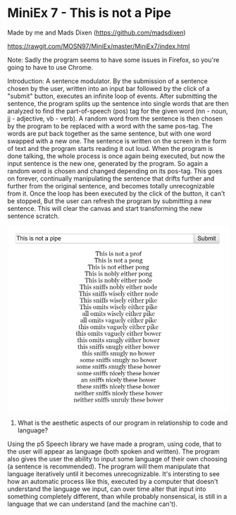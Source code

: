 # MiniEx 7 - This is not a Pipe

Made by me and Mads Dixen (https://github.com/madsdixen)

https://rawgit.com/MOSN97/MiniEx/master/MiniEx7/index.html

Note: Sadly the program seems to have some issues in Firefox, so you're going to have to use Chrome.

Introduction: A sentence modulator. By the submission of a sentence chosen by the user, written into an input bar followed by the click of a "submit" button, executes an infinite loop of events. After submitting the sentence, the program splits up the sentence into single words that are then analyzed to find the part-of-speech (pos) tag for the given word (nn - noun, jj - adjective, vb - verb). A random word from the sentence is then chosen by the program to be replaced with a word with the same pos-tag. The words are put back together as the same sentence, but with one word swapped with a new one. The sentence is written on the screen in the form of text and the program starts reading it out loud. When the program is done talking, the whole process is once again being executed, but now the input sentence is the new one, generated by the program. So again a random word is chosen and changed depending on its pos-tag. This goes on forever, continually manipulating the sentence that drifts further and further from the original sentence, and becomes totally unrecognizable from it.
Once the loop has been executed by the click of the button, it can't be stopped, But the user can refresh the program by submitting a new sentence. This will clear the canvas and start transforming the new sentence scratch.

![alt text](https://github.com/MOSN97/MiniEx/blob/master/MiniEx7/Capture.PNG)

1. What is the aesthetic aspects of our program in relationship to code and language?

Using the p5 Speech library we have made a program, using code, that to the user will appear as language (both spoken and written). The program also gives the user the ability to input some language of their own choosing (a sentence is recommended). The program will them manipulate that language iteratively until it becomes unrecognizable. It's intersting to see how an automatic process like this, executed by a computer that doesn't understand the language we input, can over time alter that input into  something completely different, than while probably nonsensical, is still in a language that we can understand (and the machine can't).

